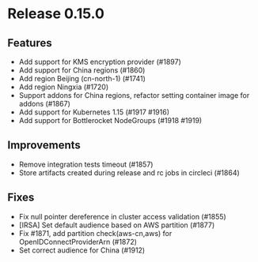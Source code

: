 # Release 0.15.0


## Features

- Add support for KMS encryption provider (#1897)
- Add support for China regions (#1860)
- Add region Beijing (cn-north-1) (#1741)
- Add region Ningxia (#1720)
- Support addons for China regions, refactor setting container image for addons (#1867)
- Add support for Kubernetes 1.15 (#1917 #1916)
- Add support for Bottlerocket NodeGroups (#1918 #1919)


## Improvements

- Remove integration tests timeout (#1857)
- Store artifacts created during release and rc jobs in circleci (#1864)

## Fixes
- Fix null pointer dereference in cluster access validation (#1855)
- [IRSA] Set default audience based on AWS partition (#1877)
- Fix #1871, add partition check(aws-cn,aws) for OpenIDConnectProviderArn (#1872)
- Set correct audience for China (#1912)
